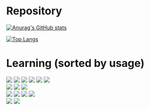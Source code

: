 # Repository
<div style="margin:auto;">

[![Anurag's GitHub stats](https://github-readme-stats.vercel.app/api?username=nightb8g&count_private=true&hide=contribs,prs,issues,stars&show_icons=true&theme=react&hide_border=true)](https://github.com/anuraghazra/github-readme-stats)
</div>
<div style="margin:auto;">

[![Top Langs](https://github-readme-stats.vercel.app/api/top-langs/?username=nightb8g&custom_title=Most%20Used%20Languages%20&langs_count=10&layout=compact&theme=react&hide_border=true)](https://github.com/anuraghazra/github-readme-stats)

</div>

<!--<img src="https://img.shields.io/github/last-commit/nightb8g/nightb8g?label=Last%20Update&logo=github&style=for-the-badge"/>-->

<!--
## All Time Languages--
---
<!-- Waka share --
<!--![wakatime](https://wakatime.com/share/@nightb8g/4aea87cd-ee8a-4f22-8d0c-882a8cc020a4.svg)

--- -->

# Learning (sorted by usage)
<div style="margin:auto;">
<!-- Programming language -->
<img src="https://img.shields.io/badge/javascript-F7DF1E?style=for-the-badge&logo=javascript&logoColor=333"/> <img src="https://img.shields.io/badge/c_sharp-239120?style=for-the-badge&logo=csharp&logoColor=ddd"/> <img src="https://img.shields.io/badge/java-007396?style=for-the-badge&logo=java&logoColor=fff"/> <img src="https://img.shields.io/badge/python-3776AB?style=for-the-badge&logo=python&logoColor=ddd"/> <img src="https://img.shields.io/badge/c-A8B9CC?style=for-the-badge&logo=c&logoColor=333"/> <img src="https://img.shields.io/badge/c++-A8B9CC?style=for-the-badge&logo=cpp&logoColor=333"/>
</div>
<div style="margin:auto;">
<!-- Markdown language -->
<img src="https://img.shields.io/badge/html-E34F26?style=for-the-badge"/> <img src="https://img.shields.io/badge/markdown-000?style=for-the-badge"/><!-- Style --> <img src="https://img.shields.io/badge/css-1572B6?style=for-the-badge"/>
</div>
<div style="margin:auto;">
<!-- Framework -->
<img src="https://img.shields.io/badge/express-000?style=for-the-badge"/> <img src="https://img.shields.io/badge/react-61DAFB?style=for-the-badge"/> <img src="https://img.shields.io/badge/node_js-339933?style=for-the-badge"/> <img src="https://img.shields.io/badge/.net-512BD4?style=for-the-badge"/>
</div>
<div style="margin:auto;">
<!-- Database -->
<img src="https://img.shields.io/badge/mongo_db-47A248?style=for-the-badge"/> <img src="https://img.shields.io/badge/sql-CC2927?style=for-the-badge"/>
</div>

[//]: # (Links)

[simple-icons]: <https://simpleicons.org/>
[github-whitelist]: <https://gist.github.com/kivikakk/622b5dcf395e26c49e2334f0eb19e6f9>
